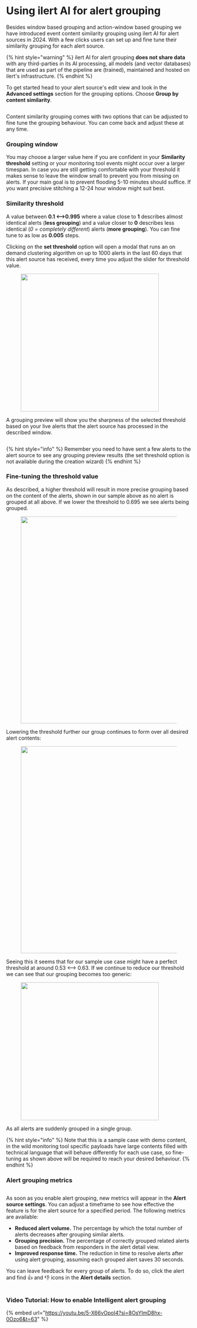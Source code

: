 # Using ilert AI for alert grouping

Besides window based grouping and action-window based grouping we have introduced event content similarity grouping using ilert AI for alert sources in 2024. With a few clicks users can set up and fine tune their similarity grouping for each alert source.

{% hint style="warning" %}
ilert AI for alert grouping **does not share data** with any third-parties in its AI processing, all models (and vector databases) that are used as part of the pipeline are (trained), maintained and hosted on ilert's infrastructure.
{% endhint %}

To get started head to your alert source's edit view and look in the **Advanced settings** section for the grouping options. Choose **Group by content similarity**.

<figure><img src="../.gitbook/assets/image (107).png" alt=""><figcaption></figcaption></figure>

Content similarity grouping comes with two options that can be adjusted to fine tune the grouping behaviour. You can come back and adjust these at any time.

### Grouping window

You may choose a larger value here if you are confident in your **Similarity threshold** setting or your monitoring tool events might occur over a larger timespan. In case you are still getting comfortable with your threshold it makes sense to leave the window small to prevent you from missing on alerts. If your main goal is to prevent flooding 5-10 minutes should suffice. If you want precisive stitching a 12-24 hour window might suit best.

### Similarity threshold

A value between **0.1 <-->0.995** where a value close to **1** describes almost identical alerts (**less grouping**) and a value closer to **0** describes less identical (_0 = completely different_) alerts (**more grouping**). You can fine tune to as low as **0.005** steps.

Clicking on the **set threshold** option will open a modal that runs an on demand clustering algorithm on up to 1000 alerts in the last 60 days that this alert source has received, every time you adjust the slider for threshold value.

<figure><img src="../.gitbook/assets/image (108).png" alt="" width="375"><figcaption></figcaption></figure>

A grouping preview will show you the sharpness of the selected threshold based on your live alerts that the alert source has processed in the described window.

<figure><img src="../.gitbook/assets/image (109).png" alt=""><figcaption></figcaption></figure>

{% hint style="info" %}
Remember you need to have sent a few alerts to the alert source to see any grouping preview results (the set threshold option is not available during the creation wizard)
{% endhint %}

### Fine-tuning the threshold value

As described, a higher threshold will result in more precise grouping based on the content of the alerts, shown in our sample above as no alert is grouped at all above. If we lower the threshold to 0.695 we see alerts being grouped.

<figure><img src="../.gitbook/assets/image (110).png" alt="" width="563"><figcaption></figcaption></figure>

Lowering the threshold further our group continues to form over all desired alert contents:

<figure><img src="../.gitbook/assets/image (111).png" alt="" width="563"><figcaption></figcaption></figure>

Seeing this it seems that for our sample use case might have a perfect threshold at around 0.53 <--> 0.63. If we continue to reduce our threshold we can see that our grouping becomes too generic:

<figure><img src="../.gitbook/assets/image (112).png" alt="" width="375"><figcaption></figcaption></figure>

As all alerts are suddenly grouped in a single group.

{% hint style="info" %}
Note that this is a sample case with demo content, in the wild monitoring tool specific payloads have large contents filled with technical language that will behave differently for each use case, so fine-tuning as shown above will be required to reach your desired behaviour.
{% endhint %}

### Alert grouping metrics

<figure><img src="../.gitbook/assets/pika-1722248028947-2x 1.png" alt=""><figcaption></figcaption></figure>

As soon as you enable alert grouping, new metrics will appear in the **Alert source settings**. You can adjust a timeframe to see how effective the feature is for the alert source for a specified period. The following metrics are available:

* **Reduced alert volume.** The percentage by which the total number of alerts decreases after grouping similar alerts.&#x20;
* **Grouping precision.** The percentage of correctly grouped related alerts based on feedback from responders in the alert detail view.&#x20;
* **Improved response time.** The reduction in time to resolve alerts after using alert grouping, assuming each grouped alert saves 30 seconds.

You can leave feedback for every group of alerts. To do so, click the alert and find 👍 and 👎 icons in the **Alert details** section.

<figure><img src="../.gitbook/assets/pika-1723213808618-2x.png" alt=""><figcaption></figcaption></figure>

### Video Tutorial: How to enable Intelligent alert grouping

{% embed url="https://youtu.be/5-X66vOpoI4?si=8OsYImD8hx-0Ozo6&t=63" %}

